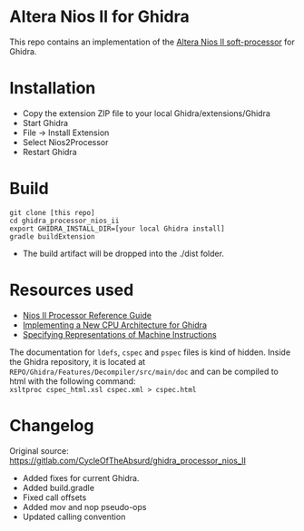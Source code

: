 # Altera Nios II for Ghidra

This repo contains an implementation of the [Altera Nios II soft-processor](https://www.intel.com/content/dam/www/programmable/us/en/pdfs/literature/hb/nios2/n2cpu-nii5v1gen2.pdf) for Ghidra.

# Installation
- Copy the extension ZIP file to your local Ghidra/extensions/Ghidra
- Start Ghidra
- File -> Install Extension
- Select Nios2Processor
- Restart Ghidra

# Build
```
git clone [this repo]
cd ghidra_processor_nios_ii
export GHIDRA_INSTALL_DIR=[your local Ghidra install]
gradle buildExtension
```
- The build artifact will be dropped into the ./dist folder. 

# Resources used

 - [Nios II Processor Reference Guide](https://www.intel.com/content/dam/www/programmable/us/en/pdfs/literature/hb/nios2/n2cpu-nii5v1gen2.pdf)
 - [Implementing a New CPU Architecture for Ghidra](https://guedou.github.io/talks/2019_BeeRump/slides.pdf)
 - [Specifying Representations of Machine Instructions](https://www.cs.tufts.edu/~nr/pubs/specifying.html)

 The documentation for `ldefs`, `cspec` and `pspec` files is kind of hidden. Inside the Ghidra repository, it is located at `REPO/Ghidra/Features/Decompiler/src/main/doc` and can be compiled to html with the following command:</br>
 `xsltproc cspec_html.xsl cspec.xml > cspec.html`

# Changelog
Original source: https://gitlab.com/CycleOfTheAbsurd/ghidra_processor_nios_II
- Added fixes for current Ghidra.
- Added build.gradle
- Fixed call offsets
- Added mov and nop pseudo-ops
- Updated calling convention